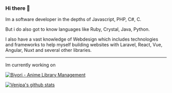 ### Hi there 👋
Im a software developer in the depths of Javascript, PHP, C#, C.

But i do also got to know languages like Ruby, Crystal, Java, Python.

I also have a vast knowledge of Webdesign which includes technologies and frameworks to help myself building websites with Laravel, React, Vue, Angular, Nuxt and several other libraries.

---
Im currently working on

[![Biyori - Anime Library Management](https://github-readme-stats.venipa.vercel.app/api/pin/?username=Venipa&repo=Biyori)](https://github.com/Venipa/Biyori)

[![Venipa's github stats](https://github-readme-stats.venipa.vercel.app/api?username=Venipa&count_private=true)](https://github.com/Venipa)

<!--
**Venipa/Venipa** is a ✨ _special_ ✨ repository because its `README.md` (this file) appears on your GitHub profile.

Here are some ideas to get you started:

- 🔭 I’m currently working on ...
- 🌱 I’m currently learning ...
- 👯 I’m looking to collaborate on ...
- 🤔 I’m looking for help with ...
- 💬 Ask me about ...
- 📫 How to reach me: ...
- 😄 Pronouns: ...
- ⚡ Fun fact: ...
-->
